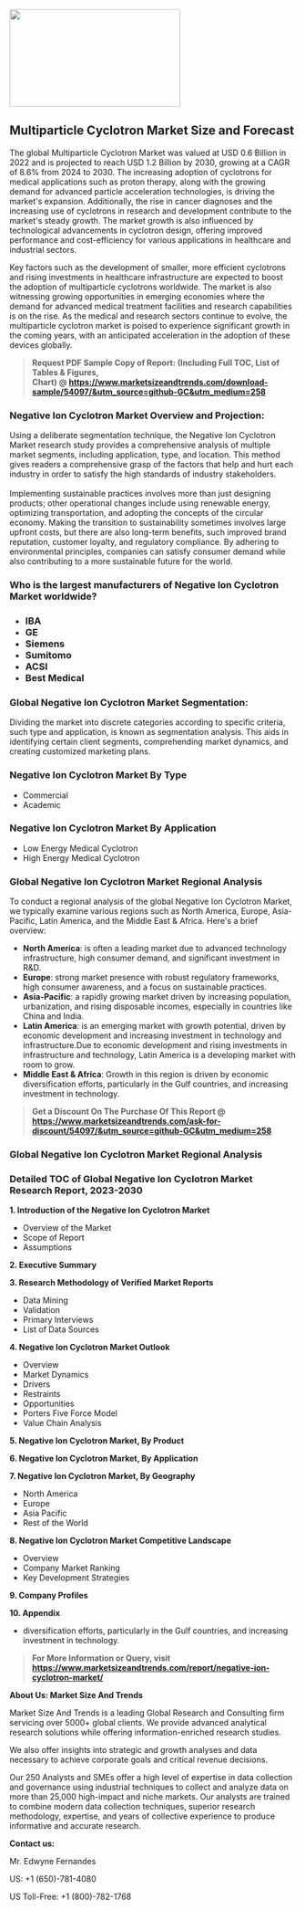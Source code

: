 <p><img class="alignnone size-medium wp-image-20088" src="https://ffe5etoiles.com/wp-content/uploads/2024/12/MST1-300x171.png" alt="" width="300" height="171" /></p><h2>Multiparticle Cyclotron Market Size and Forecast</h2><p>The global Multiparticle Cyclotron Market was valued at USD 0.6 Billion in 2022 and is projected to reach USD 1.2 Billion by 2030, growing at a CAGR of 8.6% from 2024 to 2030. The increasing adoption of cyclotrons for medical applications such as proton therapy, along with the growing demand for advanced particle acceleration technologies, is driving the market's expansion. Additionally, the rise in cancer diagnoses and the increasing use of cyclotrons in research and development contribute to the market's steady growth. The market growth is also influenced by technological advancements in cyclotron design, offering improved performance and cost-efficiency for various applications in healthcare and industrial sectors.</p><p>Key factors such as the development of smaller, more efficient cyclotrons and rising investments in healthcare infrastructure are expected to boost the adoption of multiparticle cyclotrons worldwide. The market is also witnessing growing opportunities in emerging economies where the demand for advanced medical treatment facilities and research capabilities is on the rise. As the medical and research sectors continue to evolve, the multiparticle cyclotron market is poised to experience significant growth in the coming years, with an anticipated acceleration in the adoption of these devices globally.</p></p><blockquote id="" class=""><strong>Request PDF Sample Copy of Report: (Including Full TOC, List of Tables &amp; Figures, Chart)&nbsp;@&nbsp;<strong><a href="https://www.marketsizeandtrends.com/download-sample/54097/&utm_source=github-GC&utm_medium=258" target="_blank">https://www.marketsizeandtrends.com/download-sample/54097/&utm_source=github-GC&utm_medium=258</a></strong></strong></blockquote><h3 id="" class="">Negative Ion Cyclotron Market&nbsp;Overview and Projection:</h3><p id="" class="">Using a deliberate segmentation technique, the Negative Ion Cyclotron Market research study provides a comprehensive analysis of multiple market segments, including application, type, and location. This method gives readers a comprehensive grasp of the factors that help and hurt each industry in order to satisfy the high standards of industry stakeholders. <br /> <br />Implementing sustainable practices involves more than just designing products; other operational changes include using renewable energy, optimizing transportation, and adopting the concepts of the circular economy. Making the transition to sustainability sometimes involves large upfront costs, but there are also long-term benefits, such improved brand reputation, customer loyalty, and regulatory compliance. By adhering to environmental principles, companies can satisfy consumer demand while also contributing to a more sustainable future for the world.</p><h3 id="" class="">Who is the largest manufacturers of&nbsp;Negative Ion Cyclotron Market worldwide?</h3><h3 class=""><p><ul><li>IBA </li><li> GE </li><li> Siemens </li><li> Sumitomo </li><li> ACSI </li><li> Best Medical</li></ul></p></h3><h3 id="" class="">Global&nbsp;Negative Ion Cyclotron Market Segmentation:</h3><p id="" class="">Dividing the market into discrete categories according to specific criteria, such type and application, is known as segmentation analysis. This aids in identifying certain client segments, comprehending market dynamics, and creating customized marketing plans.</p><h3 id="" class="">Negative Ion Cyclotron Market&nbsp;By Type</h3><p><p><ul><li>Commercial </li><li> Academic</p></li></ul></p></p><h3 id="" class="">Negative Ion Cyclotron Market&nbsp;By Application</h3><p class=""><p><ul><li>Low Energy Medical Cyclotron </li><li> High Energy Medical Cyclotron</li></ul></p></p><h3 id="" class="">Global Negative Ion Cyclotron Market Regional Analysis</h3><p id="" class="">To conduct a regional analysis of the global Negative Ion Cyclotron Market, we typically examine various regions such as North America, Europe, Asia-Pacific, Latin America, and the Middle East &amp; Africa. Here's a brief overview:</p><ul><li><strong>North America</strong>: is often a leading market due to advanced technology infrastructure, high consumer demand, and significant investment in R&amp;D.</li><li><strong>Europe</strong>: strong market presence with robust regulatory frameworks, high consumer awareness, and a focus on sustainable practices.</li><li><strong>Asia-Pacific</strong>: a rapidly growing market driven by increasing population, urbanization, and rising disposable incomes, especially in countries like China and India.</li><li><strong>Latin America</strong>: is an emerging market with growth potential, driven by economic development and increasing investment in technology and infrastructure.Due to economic development and rising investments in infrastructure and technology, Latin America is a developing market with room to grow.</li><li><strong>Middle East &amp; Africa</strong>: Growth in this region is driven by economic diversification efforts, particularly in the Gulf countries, and increasing investment in technology.</li></ul><blockquote id="" class=""><strong>Get a Discount On The Purchase Of This Report @ <strong><a href="https://www.marketsizeandtrends.com/ask-for-discount/54097/&utm_source=github-GC&utm_medium=258" target="_blank">https://www.marketsizeandtrends.com/ask-for-discount/54097/&utm_source=github-GC&utm_medium=258</a></strong></strong></blockquote><h3 id="" class="">Global Negative Ion Cyclotron Market Regional Analysis</h3><h3 id="" class="">Detailed TOC of Global Negative Ion Cyclotron Market Research Report, 2023-2030</h3><p id="" class=""><strong>1. Introduction of the Negative Ion Cyclotron Market</strong></p><ul><li>Overview of the Market</li><li>Scope of Report</li><li>Assumptions</li></ul><p id="" class=""><strong>2. Executive Summary</strong></p><p id="" class=""><strong>3. Research Methodology of Verified Market Reports</strong></p><ul><li>Data Mining</li><li>Validation</li><li>Primary Interviews</li><li>List of Data Sources</li></ul><p id="" class=""><strong>4. Negative Ion Cyclotron Market Outlook</strong></p><ul><li>Overview</li><li>Market Dynamics</li><li>Drivers</li><li>Restraints</li><li>Opportunities</li><li>Porters Five Force Model</li><li>Value Chain Analysis</li></ul><p id="" class=""><strong>5. Negative Ion Cyclotron Market, By Product</strong></p><p id="" class=""><strong>6. Negative Ion Cyclotron Market, By Application</strong></p><p id="" class=""><strong>7. Negative Ion Cyclotron Market, By Geography</strong></p><ul><li>North America</li><li>Europe</li><li>Asia Pacific</li><li>Rest of the World</li></ul><p id="" class=""><strong>8. Negative Ion Cyclotron Market Competitive Landscape</strong></p><ul><li>Overview</li><li>Company Market Ranking</li><li>Key Development Strategies</li></ul><p id="" class=""><strong>9. Company Profiles</strong></p><p id="" class=""><strong>10. Appendix</strong></p><ul><li>diversification efforts, particularly in the Gulf countries, and increasing investment in technology.</li></ul><blockquote id="" class=""><strong>For More Information or Query, visit <strong><strong><a href="https://www.marketsizeandtrends.com/report/negative-ion-cyclotron-market/" target="_blank">https://www.marketsizeandtrends.com/report/negative-ion-cyclotron-market/</a></strong></strong></strong></blockquote><p id="" class=""><strong>About Us: Market Size And Trends</strong></p><p id="" class="">Market Size And Trends is a leading Global Research and Consulting firm servicing over 5000+ global clients. We provide advanced analytical research solutions while offering information-enriched research studies.</p><p id="" class="">We also offer insights into strategic and growth analyses and data necessary to achieve corporate goals and critical revenue decisions.</p><p id="" class="">Our 250 Analysts and SMEs offer a high level of expertise in data collection and governance using industrial techniques to collect and analyze data on more than 25,000 high-impact and niche markets. Our analysts are trained to combine modern data collection techniques, superior research methodology, expertise, and years of collective experience to produce informative and accurate research.</p><p id="" class=""><strong>Contact us:</strong></p><p id="" class="">Mr. Edwyne Fernandes</p><p id="" class="">US: +1 (650)-781-4080</p><p id="" class="">US Toll-Free: +1 (800)-782-1768</p>
